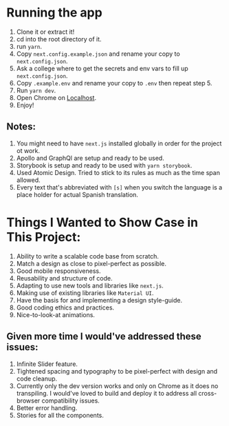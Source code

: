 # Running the app
1. Clone it or extract it!
2. cd into the root directory of it.
3. run `yarn`.
4. Copy `next.config.example.json` and rename your copy to `next.config.json`.
5. Ask a college where to get the secrets and env vars to fill up `next.config.json`.
6. Copy `.example.env` and rename your copy to `.env` then repeat step 5.
7. Run `yarn dev`.
8. Open Chrome on [Localhost](http://localhost:3333/).
9. Enjoy!


## Notes:
1. You might need to have `next.js` installed globally in order for the project ot work.
2. Apollo and GraphQl are setup and ready to be used.
3. Storybook is setup and ready to be used with `yarn storybook`.
4. Used Atomic Design. Tried to stick to its rules as much as the time span allowed.
5. Every text that's abbreviated with `[s]` when you switch the language is a place holder for actual Spanish translation. 


# Things I Wanted to Show Case in This Project:
1. Ability to write a scalable code base from scratch.
2. Match a design as close to pixel-perfect as possible.
3. Good mobile responsiveness.
4. Reusability and structure of code.
5. Adapting to use new tools and libraries like `next.js`.
6. Making use of existing libraries like `Material UI`.
7. Have the basis for and implementing a design style-guide.
8. Good coding ethics and practices.
9. Nice-to-look-at animations.


## Given more time I would've addressed these issues:
1. Infinite Slider feature.
2. Tightened spacing and typography to be pixel-perfect with design and code cleanup.
3. Currently only the dev version works and only on Chrome as it does no transpiling. I would've loved to build and deploy it to address all cross-browser compatibility issues.
4. Better error handling.
5. Stories for all the components.